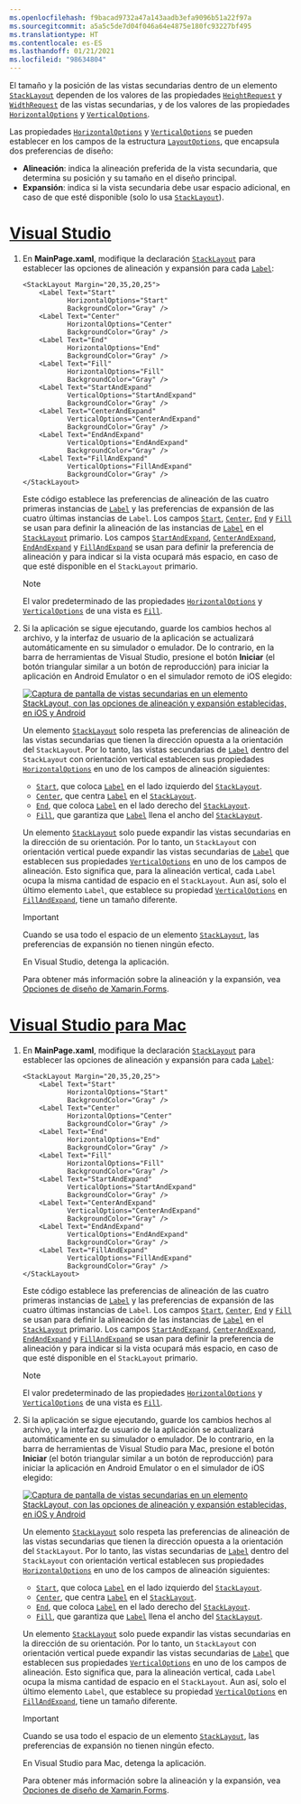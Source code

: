 ```yaml
---
ms.openlocfilehash: f9bacad9732a47a143aadb3efa9096b51a22f97a
ms.sourcegitcommit: a5a5c5de7d04f046a64e4875e180fc93227bf495
ms.translationtype: HT
ms.contentlocale: es-ES
ms.lasthandoff: 01/21/2021
ms.locfileid: "98634804"
---
```

El tamaño y la posición de las vistas secundarias dentro de un elemento [`StackLayout`](xref:Xamarin.Forms.StackLayout) dependen de los valores de las propiedades [`HeightRequest`](xref:Xamarin.Forms.VisualElement.HeightRequest) y [`WidthRequest`](xref:Xamarin.Forms.VisualElement.WidthRequest) de las vistas secundarias, y de los valores de las propiedades [`HorizontalOptions`](xref:Xamarin.Forms.View.HorizontalOptions) y [`VerticalOptions`](xref:Xamarin.Forms.View.VerticalOptions).

Las propiedades [`HorizontalOptions`](xref:Xamarin.Forms.View.HorizontalOptions) y [`VerticalOptions`](xref:Xamarin.Forms.View.VerticalOptions) se pueden establecer en los campos de la estructura [`LayoutOptions`](xref:Xamarin.Forms.LayoutOptions), que encapsula dos preferencias de diseño:

- **Alineación**: indica la alineación preferida de la vista secundaria, que determina su posición y su tamaño en el diseño principal.
- **Expansión**: indica si la vista secundaria debe usar espacio adicional, en caso de que esté disponible (solo lo usa [`StackLayout`](xref:Xamarin.Forms.StackLayout)).

# <a name="visual-studio"></a>[Visual Studio](#tab/vswin)

1. En **MainPage.xaml**, modifique la declaración [`StackLayout`](xref:Xamarin.Forms.StackLayout) para establecer las opciones de alineación y expansión para cada [`Label`](xref:Xamarin.Forms.Label):

    ```xaml
    <StackLayout Margin="20,35,20,25">
        <Label Text="Start"
               HorizontalOptions="Start"
               BackgroundColor="Gray" />
        <Label Text="Center"
               HorizontalOptions="Center"
               BackgroundColor="Gray" />
        <Label Text="End"
               HorizontalOptions="End"
               BackgroundColor="Gray" />
        <Label Text="Fill"
               HorizontalOptions="Fill"
               BackgroundColor="Gray" />
        <Label Text="StartAndExpand"
               VerticalOptions="StartAndExpand"
               BackgroundColor="Gray" />
        <Label Text="CenterAndExpand"
               VerticalOptions="CenterAndExpand"
               BackgroundColor="Gray" />
        <Label Text="EndAndExpand"
               VerticalOptions="EndAndExpand"
               BackgroundColor="Gray" />
        <Label Text="FillAndExpand"
               VerticalOptions="FillAndExpand"
               BackgroundColor="Gray" />
    </StackLayout>
    ```

    Este código establece las preferencias de alineación de las cuatro primeras instancias de [`Label`](xref:Xamarin.Forms.Label) y las preferencias de expansión de las cuatro últimas instancias de `Label`. Los campos [`Start`](xref:Xamarin.Forms.LayoutOptions.Start), [`Center`](xref:Xamarin.Forms.LayoutOptions.Center), [`End`](xref:Xamarin.Forms.LayoutOptions.End) y [`Fill`](xref:Xamarin.Forms.LayoutOptions.Fill) se usan para definir la alineación de las instancias de [`Label`](xref:Xamarin.Forms.Label) en el [`StackLayout`](xref:Xamarin.Forms.StackLayout) primario. Los campos [`StartAndExpand`](xref:Xamarin.Forms.LayoutOptions.StartAndExpand), [`CenterAndExpand`](xref:Xamarin.Forms.LayoutOptions.CenterAndExpand), [`EndAndExpand`](xref:Xamarin.Forms.LayoutOptions.EndAndExpand) y [`FillAndExpand`](xref:Xamarin.Forms.LayoutOptions.FillAndExpand) se usan para definir la preferencia de alineación y para indicar si la vista ocupará más espacio, en caso de que esté disponible en el `StackLayout` primario.

    > [!NOTE]
    > El valor predeterminado de las propiedades [`HorizontalOptions`](xref:Xamarin.Forms.View.HorizontalOptions) y [`VerticalOptions`](xref:Xamarin.Forms.View.VerticalOptions) de una vista es [`Fill`](xref:Xamarin.Forms.LayoutOptions.Fill).

1. Si la aplicación se sigue ejecutando, guarde los cambios hechos al archivo, y la interfaz de usuario de la aplicación se actualizará automáticamente en su simulador o emulador. De lo contrario, en la barra de herramientas de Visual Studio, presione el botón **Iniciar** (el botón triangular similar a un botón de reproducción) para iniciar la aplicación en Android Emulator o en el simulador remoto de iOS elegido:

    [![Captura de pantalla de vistas secundarias en un elemento StackLayout, con las opciones de alineación y expansión establecidas, en iOS y Android](../images/alignment-expansion.png "StackLayout que contiene instancia de etiqueta con la alineación y la expansión establecidas")](../images/alignment-expansion-large.png#lightbox "StackLayout que contiene instancia de etiqueta con la alineación y la expansión establecidas")

    Un elemento [`StackLayout`](xref:Xamarin.Forms.StackLayout) solo respeta las preferencias de alineación de las vistas secundarias que tienen la dirección opuesta a la orientación del `StackLayout`. Por lo tanto, las vistas secundarias de [`Label`](xref:Xamarin.Forms.Label) dentro del `StackLayout` con orientación vertical establecen sus propiedades [`HorizontalOptions`](xref:Xamarin.Forms.View.HorizontalOptions) en uno de los campos de alineación siguientes:

    - [`Start`](xref:Xamarin.Forms.LayoutOptions.Start), que coloca [`Label`](xref:Xamarin.Forms.Label) en el lado izquierdo del [`StackLayout`](xref:Xamarin.Forms.StackLayout).
    - [`Center`](xref:Xamarin.Forms.LayoutOptions.Center), que centra [`Label`](xref:Xamarin.Forms.Label) en el [`StackLayout`](xref:Xamarin.Forms.StackLayout).
    - [`End`](xref:Xamarin.Forms.LayoutOptions.End), que coloca [`Label`](xref:Xamarin.Forms.Label) en el lado derecho del [`StackLayout`](xref:Xamarin.Forms.StackLayout).
    - [`Fill`](xref:Xamarin.Forms.LayoutOptions.Fill), que garantiza que [`Label`](xref:Xamarin.Forms.Label) llena el ancho del [`StackLayout`](xref:Xamarin.Forms.StackLayout).

    Un elemento [`StackLayout`](xref:Xamarin.Forms.StackLayout) solo puede expandir las vistas secundarias en la dirección de su orientación. Por lo tanto, un `StackLayout` con orientación vertical puede expandir las vistas secundarias de [`Label`](xref:Xamarin.Forms.Label) que establecen sus propiedades [`VerticalOptions`](xref:Xamarin.Forms.View.VerticalOptions) en uno de los campos de alineación. Esto significa que, para la alineación vertical, cada `Label` ocupa la misma cantidad de espacio en el `StackLayout`. Aun así, solo el último elemento `Label`, que establece su propiedad [`VerticalOptions`](xref:Xamarin.Forms.View.VerticalOptions) en [`FillAndExpand`](xref:Xamarin.Forms.LayoutOptions.FillAndExpand), tiene un tamaño diferente.

    > [!IMPORTANT]
    > Cuando se usa todo el espacio de un elemento [`StackLayout`](xref:Xamarin.Forms.StackLayout), las preferencias de expansión no tienen ningún efecto.

    En Visual Studio, detenga la aplicación.

    Para obtener más información sobre la alineación y la expansión, vea [Opciones de diseño de Xamarin.Forms](~/xamarin-forms/user-interface/layouts/layout-options.md).

# <a name="visual-studio-for-mac"></a>[Visual Studio para Mac](#tab/vsmac)

1. En **MainPage.xaml**, modifique la declaración [`StackLayout`](xref:Xamarin.Forms.StackLayout) para establecer las opciones de alineación y expansión para cada [`Label`](xref:Xamarin.Forms.Label):

    ```xaml
    <StackLayout Margin="20,35,20,25">
        <Label Text="Start"
               HorizontalOptions="Start"
               BackgroundColor="Gray" />
        <Label Text="Center"
               HorizontalOptions="Center"
               BackgroundColor="Gray" />
        <Label Text="End"
               HorizontalOptions="End"
               BackgroundColor="Gray" />
        <Label Text="Fill"
               HorizontalOptions="Fill"
               BackgroundColor="Gray" />
        <Label Text="StartAndExpand"
               VerticalOptions="StartAndExpand"
               BackgroundColor="Gray" />
        <Label Text="CenterAndExpand"
               VerticalOptions="CenterAndExpand"
               BackgroundColor="Gray" />
        <Label Text="EndAndExpand"
               VerticalOptions="EndAndExpand"
               BackgroundColor="Gray" />
        <Label Text="FillAndExpand"
               VerticalOptions="FillAndExpand"
               BackgroundColor="Gray" />
    </StackLayout>
    ```

    Este código establece las preferencias de alineación de las cuatro primeras instancias de [`Label`](xref:Xamarin.Forms.Label) y las preferencias de expansión de las cuatro últimas instancias de `Label`. Los campos [`Start`](xref:Xamarin.Forms.LayoutOptions.Start), [`Center`](xref:Xamarin.Forms.LayoutOptions.Center), [`End`](xref:Xamarin.Forms.LayoutOptions.End) y [`Fill`](xref:Xamarin.Forms.LayoutOptions.Fill) se usan para definir la alineación de las instancias de [`Label`](xref:Xamarin.Forms.Label) en el [`StackLayout`](xref:Xamarin.Forms.StackLayout) primario. Los campos [`StartAndExpand`](xref:Xamarin.Forms.LayoutOptions.StartAndExpand), [`CenterAndExpand`](xref:Xamarin.Forms.LayoutOptions.CenterAndExpand), [`EndAndExpand`](xref:Xamarin.Forms.LayoutOptions.EndAndExpand) y [`FillAndExpand`](xref:Xamarin.Forms.LayoutOptions.FillAndExpand) se usan para definir la preferencia de alineación y para indicar si la vista ocupará más espacio, en caso de que esté disponible en el `StackLayout` primario.

    > [!NOTE]
    > El valor predeterminado de las propiedades [`HorizontalOptions`](xref:Xamarin.Forms.View.HorizontalOptions) y [`VerticalOptions`](xref:Xamarin.Forms.View.VerticalOptions) de una vista es [`Fill`](xref:Xamarin.Forms.LayoutOptions.Fill).

1. Si la aplicación se sigue ejecutando, guarde los cambios hechos al archivo, y la interfaz de usuario de la aplicación se actualizará automáticamente en su simulador o emulador. De lo contrario, en la barra de herramientas de Visual Studio para Mac, presione el botón **Iniciar** (el botón triangular similar a un botón de reproducción) para iniciar la aplicación en Android Emulator o en el simulador de iOS elegido:

    [![Captura de pantalla de vistas secundarias en un elemento StackLayout, con las opciones de alineación y expansión establecidas, en iOS y Android](../images/alignment-expansion.png "StackLayout que contiene instancia de etiqueta con la alineación y la expansión establecidas")](../images/alignment-expansion-large.png#lightbox "StackLayout que contiene instancia de etiqueta con la alineación y la expansión establecidas")

    Un elemento [`StackLayout`](xref:Xamarin.Forms.StackLayout) solo respeta las preferencias de alineación de las vistas secundarias que tienen la dirección opuesta a la orientación del `StackLayout`. Por lo tanto, las vistas secundarias de [`Label`](xref:Xamarin.Forms.Label) dentro del `StackLayout` con orientación vertical establecen sus propiedades [`HorizontalOptions`](xref:Xamarin.Forms.View.HorizontalOptions) en uno de los campos de alineación siguientes:

    - [`Start`](xref:Xamarin.Forms.LayoutOptions.Start), que coloca [`Label`](xref:Xamarin.Forms.Label) en el lado izquierdo del [`StackLayout`](xref:Xamarin.Forms.StackLayout).
    - [`Center`](xref:Xamarin.Forms.LayoutOptions.Center), que centra [`Label`](xref:Xamarin.Forms.Label) en el [`StackLayout`](xref:Xamarin.Forms.StackLayout).
    - [`End`](xref:Xamarin.Forms.LayoutOptions.End), que coloca [`Label`](xref:Xamarin.Forms.Label) en el lado derecho del [`StackLayout`](xref:Xamarin.Forms.StackLayout).
    - [`Fill`](xref:Xamarin.Forms.LayoutOptions.Fill), que garantiza que [`Label`](xref:Xamarin.Forms.Label) llena el ancho del [`StackLayout`](xref:Xamarin.Forms.StackLayout).

    Un elemento [`StackLayout`](xref:Xamarin.Forms.StackLayout) solo puede expandir las vistas secundarias en la dirección de su orientación. Por lo tanto, un `StackLayout` con orientación vertical puede expandir las vistas secundarias de [`Label`](xref:Xamarin.Forms.Label) que establecen sus propiedades [`VerticalOptions`](xref:Xamarin.Forms.View.VerticalOptions) en uno de los campos de alineación. Esto significa que, para la alineación vertical, cada `Label` ocupa la misma cantidad de espacio en el `StackLayout`. Aun así, solo el último elemento `Label`, que establece su propiedad [`VerticalOptions`](xref:Xamarin.Forms.View.VerticalOptions) en [`FillAndExpand`](xref:Xamarin.Forms.LayoutOptions.FillAndExpand), tiene un tamaño diferente.

    > [!IMPORTANT]
    > Cuando se usa todo el espacio de un elemento [`StackLayout`](xref:Xamarin.Forms.StackLayout), las preferencias de expansión no tienen ningún efecto.

    En Visual Studio para Mac, detenga la aplicación.

    Para obtener más información sobre la alineación y la expansión, vea [Opciones de diseño de Xamarin.Forms](~/xamarin-forms/user-interface/layouts/layout-options.md).
